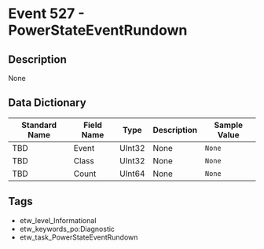 # Event 527 - PowerStateEventRundown

## Description
None

## Data Dictionary
|Standard Name|Field Name|Type|Description|Sample Value|
|---|---|---|---|---|
|TBD|Event|UInt32|None|`None`|
|TBD|Class|UInt32|None|`None`|
|TBD|Count|UInt64|None|`None`|

## Tags
* etw_level_Informational
* etw_keywords_po:Diagnostic
* etw_task_PowerStateEventRundown